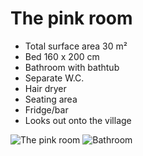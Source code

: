 # The pink room

* Total surface area 30 m²
* Bed 160 x 200 cm
* Bathroom with bathtub
* Separate W.C.
* Hair dryer
* Seating area
* Fridge/bar 
* Looks out onto the village

![The pink room](/images/chambre-rose.jpg)
![Bathroom](/images/chambre-rose-detail.jpg)